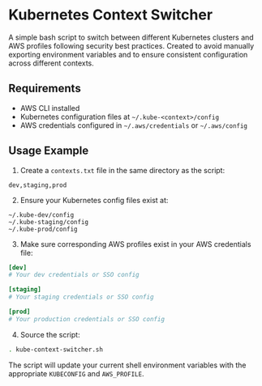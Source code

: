 # Kubernetes Context Switcher

A simple bash script to switch between different Kubernetes clusters and AWS profiles following security best practices.
Created to avoid manually exporting environment variables and to ensure consistent configuration across different contexts.

## Requirements

- AWS CLI installed
- Kubernetes configuration files at `~/.kube-<context>/config`
- AWS credentials configured in `~/.aws/credentials` or `~/.aws/config`

## Usage Example

1. Create a `contexts.txt` file in the same directory as the script:

```
dev,staging,prod
```

2. Ensure your Kubernetes config files exist at:

```
~/.kube-dev/config
~/.kube-staging/config
~/.kube-prod/config
```

3. Make sure corresponding AWS profiles exist in your AWS credentials file:

```ini
[dev]
# Your dev credentials or SSO config

[staging]
# Your staging credentials or SSO config

[prod]
# Your production credentials or SSO config
```

4. Source the script:

```bash
. kube-context-switcher.sh
```

The script will update your current shell environment variables with the appropriate `KUBECONFIG` and `AWS_PROFILE`.
